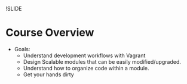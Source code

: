 !SLIDE

# Course Overview

+ Goals:
  - Understand development workflows with Vagrant
  - Design Scalable modules that can be easily modified/upgraded.
  - Understand how to organize code within a module.
  - Get your hands dirty

